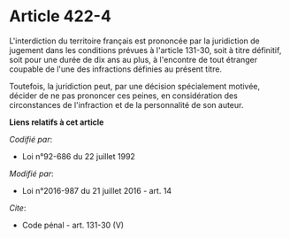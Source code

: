 # Article 422-4

L'interdiction du territoire français est prononcée par la juridiction de jugement dans les conditions prévues à l'article
131-30, soit à titre définitif, soit pour une durée de dix ans au plus, à l'encontre de tout étranger coupable de l'une des
infractions définies au présent titre. 

Toutefois, la juridiction peut, par une décision spécialement motivée, décider de ne pas prononcer ces peines, en
considération des circonstances de l'infraction et de la personnalité de son auteur.

**Liens relatifs à cet article**

_Codifié par_:

  - Loi n°92-686 du 22 juillet 1992

_Modifié par_:

  - Loi n°2016-987 du 21 juillet 2016 - art. 14

_Cite_:

  - Code pénal - art. 131-30 (V)
